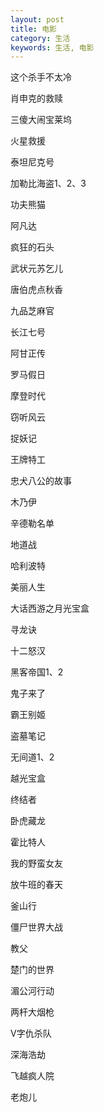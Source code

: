 ```yaml
---
layout: post
title: 电影
category: 生活
keywords: 生活, 电影
---
```


这个杀手不太冷

肖申克的救赎

三傻大闹宝莱坞

火星救援

泰坦尼克号

加勒比海盗1、2、3

功夫熊猫

阿凡达

疯狂的石头

武状元苏乞儿

唐伯虎点秋香

九品芝麻官

长江七号

阿甘正传

罗马假日

摩登时代

窃听风云

捉妖记

王牌特工

忠犬八公的故事

木乃伊

辛德勒名单

地道战

哈利波特

美丽人生

大话西游之月光宝盒

寻龙诀

十二怒汉

黑客帝国1、2

鬼子来了

霸王别姬

盗墓笔记

无间道1、2

越光宝盒

终结者

卧虎藏龙

霍比特人

我的野蛮女友

放牛班的春天

釜山行

僵尸世界大战

教父

楚门的世界

湄公河行动

两杆大烟枪

V字仇杀队

深海浩劫

飞越疯人院

老炮儿

